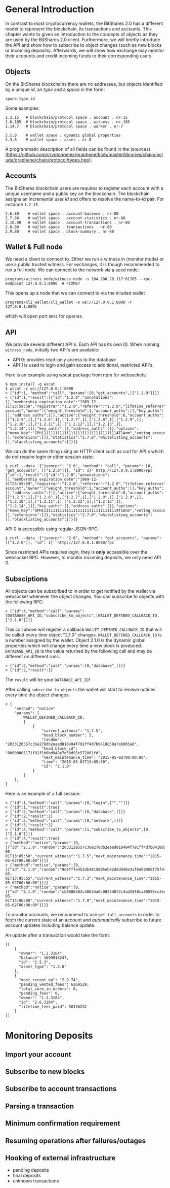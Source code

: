General Introduction
====================
In contrast to most cryptocurrency wallets, the BitShares 2.0 has a different
model to represent the blockchain, its transactions and accounts. This chapter
wants to given an introduction to the concepts of *objects* as they are used by
the BitShares 2.0 client. Furthermore, we will briefly introduce the API and
show how to subscribe to object changes (such as new blocks or incoming
deposits). Afterwards, we will show how exchange may monitor their accounts and
credit incoming funds to their corresponding users.

Objects
-------
On the BitShares blockchains there are no addresses, but objects identified by a
unique *id*, an *type* and a *space* in the form:

    space.type.id

Some examples:

    1.2.15   # blockchain/protocol space . account . nr-15
    1.6.105  # blockchain/protocol space . witness . nr-105
    1.14.7   # blockchain/protocol space . worker . nr-7

    2.1.0    # wallet space . dynamic global properties
    2.3.8    # wallet space . asset . nr-8

A programmatic description of all fields can be found in the
(sources)[https://github.com/cryptonomex/graphene/blob/master/libraries/chain/include/graphene/chain/protocol/types.hpp].

Accounts
--------
The BitShares blockchain users are requires to register each account with a
unique username and a public key on the blockchain. The blockchain assigns an
incremental user *id* and offers to resolve the name-to-id pair. For instance
`1.2.15`

    2.6.80    # wallet space . account-balance . nr-80
    2.7.80    # wallet space . account-statistics . nr-80
    2.10.80   # wallet space . account-transactions . nr-80
    2.8.80    # wallet space . transactions . nr-80
    2.9.80    # wallet space . block-summary . nr-80

Wallet & Full node
------------------
We need a client to connect to. Either we run a witness in (monitor mode) or use
a public trusted witness. For exchanges, it is though recommended to run a
full node. We can connect to the network via a seed node:

    programs/witness_node/witness_node -s 104.200.28.117:61705 --rpc-endpoint 127.0.0.1:8090  # FIXME?

This opens up a node that we can connect to via the inluded wallet

    programs/cli_wallet/cli_wallet -s ws://127.0.0.1:8090 -r 127.0.0.1:8091

which will open port `8091` for queries.

API
---
We provide several different API's. Each API has its own ID. When running
`witness_node`, initially two API's are available:

* API 0: provides read-only access to the database
* API 1 is used to login and gain access to additional, restricted API's.

Here is an example using wscat package from npm for websockets:

    $ npm install -g wscat
    $ wscat -c ws://127.0.0.1:8090
    > {"id":1, "method":"call", "params":[0,"get_accounts",[["1.2.0"]]]}
    < {"id":1,"result":[{"id":"1.2.0","annotations":[],"membership_expiration_date":"1969-12-31T23:59:59","registrar":"1.2.0","referrer":"1.2.0","lifetime_referrer":"1.2.0","network_fee_percentage":2000,"lifetime_referrer_fee_percentage":8000,"referrer_rewards_percentage":0,"name":"committee-account","owner":{"weight_threshold":1,"account_auths":[],"key_auths":[],"address_auths":[]},"active":{"weight_threshold":6,"account_auths":[["1.2.5",1],["1.2.6",1],["1.2.7",1],["1.2.8",1],["1.2.9",1],["1.2.10",1],["1.2.11",1],["1.2.12",1],["1.2.13",1],["1.2.14",1]],"key_auths":[],"address_auths":[]},"options":{"memo_key":"GPH1111111111111111111111111111111114T1Anm","voting_account":"1.2.0","num_witness":0,"num_committee":0,"votes":[],"extensions":[]},"statistics":"2.7.0","whitelisting_accounts":[],"blacklisting_accounts":[]}]}

We can do the same thing using an HTTP client such as curl for API's which do
not require login or other session state:

    $ curl --data '{"jsonrpc": "2.0", "method": "call", "params": [0, "get_accounts", [["1.2.0"]]], "id": 1}' http://127.0.0.1:8090/rpc
    {"id":1,"result":[{"id":"1.2.0","annotations":[],"membership_expiration_date":"1969-12-31T23:59:59","registrar":"1.2.0","referrer":"1.2.0","lifetime_referrer":"1.2.0","network_fee_percentage":2000,"lifetime_referrer_fee_percentage":8000,"referrer_rewards_percentage":0,"name":"committee-account","owner":{"weight_threshold":1,"account_auths":[],"key_auths":[],"address_auths":[]},"active":{"weight_threshold":6,"account_auths":[["1.2.5",1],["1.2.6",1],["1.2.7",1],["1.2.8",1],["1.2.9",1],["1.2.10",1],["1.2.11",1],["1.2.12",1],["1.2.13",1],["1.2.14",1]],"key_auths":[],"address_auths":[]},"options":{"memo_key":"GPH1111111111111111111111111111111114T1Anm","voting_account":"1.2.0","num_witness":0,"num_committee":0,"votes":[],"extensions":[]},"statistics":"2.7.0","whitelisting_accounts":[],"blacklisting_accounts":[]}]}

API 0 is accessible using regular JSON-RPC:

    $ curl --data '{"jsonrpc": "2.0", "method": "get_accounts", "params": [["1.2.0"]], "id": 1}' http://127.0.0.1:8090/rpc

Since restricted APIs requires login, they is **only** accessible over the
websocket RPC. However, to monitor incoming deposits, we only need API 0.

Subsciptions
------------
All objects can be subscribed to in order to get notified by the wallet via
websocket whenever the object changes. You can subscribe to objects with the
following RPC:

    > {"id":4,"method":"call","params":[DATABASE_API_ID,"subscribe_to_objects",[WALLET_DEFINED_CALLBACK_ID,["2.1.0"]]]}

This call above will register a callback `WALLET_DEFINED_CALLBACK_ID` that will
be called every time object "2.1.0" changes. `WALLET_DEFINED_CALLBACK_ID` is a
number assigned by the wallet. Object 2.1.0 is the dynamic global properties
which will change every time a new block is produced. `DATABASE_API_ID` is the
value returned by the following call and may be different on different runs.

    > {"id":2,"method":"call","params":[0,"database",[]]}
    < {"id":2,"result":1}

The `result` will be your `DATABASE_API_ID`!

After calling `subscribe_to_objects` the wallet will start to receive notices
every time the object changes:

    < {
        "method": "notice"
        "params": [
            WALLET_DEFINED_CALLBACK_ID, 
            [
                {
                    "current_witness": "1.7.5", 
                    "head_block_number": 5, 
                    "random": "2033120557c36e278db2eaad818494f791ff4d7b0418858a7ab9b5a8", 
                    "head_block_id": "00000005171f82f1b6bd948e7d58d95e572001fd", 
                    "next_maintenance_time": "2015-05-02T00:00:00", 
                    "time": "2015-05-01T13:05:50", 
                    "id": "2.1.0"
                }
            ]
        ], 
    }

Here is an example of a full session:

    > {"id":1,"method":"call","params":[0,"login",["",""]]}
    < {"id":1,"result":true}
    > {"id":2,"method":"call","params":[0,"database",[]]}
    < {"id":2,"result":1}
    > {"id":3,"method":"call","params":[0,"network",[]]}
    < {"id":3,"result":2}
    > {"id":4,"method":"call","params":[1,"subscribe_to_objects",[0,["2.1.0"]]]}
    < {"id":4,"result":true}
    < {"method":"notice","params":[0,[{"id":"2.1.0","random":"2033120557c36e278db2eaad818494f791ff4d7b0418858a7ab9b5a8","head_block_number":5,"head_block_id":"00000005171f82f1b6bd948e7d58d95e572001fd","time":"2015-05-01T13:05:50","current_witness":"1.7.5","next_maintenance_time":"2015-05-02T00:00:00"}]]}
    < {"method":"notice","params":[0,[{"id":"2.1.0","random":"9d5ff7e453db4815005eb42ddd040e3afb459950f75f4440deb3dec0","head_block_number":6,"head_block_id":"000000060e3369d6feaf330ea9114cd855c93aab","time":"2015-05-01T13:05:55","current_witness":"1.7.3","next_maintenance_time":"2015-05-02T00:00:00"}]]}
    < {"method":"notice","params":[0,[{"id":"2.1.0","random":"cb8686582c40634a0c0834d0f2c4ad19f8ca80598cc3eee2b93c124d","head_block_number":7,"head_block_id":"000000071d0bc8db55d7da75d1d880818d1930fd","time":"2015-05-01T13:06:00","current_witness":"1.7.0","next_maintenance_time":"2015-05-02T00:00:00"}]]}

To monitor accounts, we recommend to use `get_full_accounts` in order to fetch
the current state of an account and *automatically* subscribe to future account
updates including balance update.

An update after a transaction would take the form:

    [[
        {
          "owner": "1.2.3184", 
          "balance": 1699918247, 
          "id": "2.5.3", 
          "asset_type": "1.3.0"
        }, 
        {
          "most_recent_op": "2.9.74", 
          "pending_vested_fees": 6269529, 
          "total_core_in_orders": 0, 
          "pending_fees": 0, 
          "owner": "1.2.3184", 
          "id": "2.6.3184", 
          "lifetime_fees_paid": 50156232
        }
    ]]


Monitoring Deposits
===================

Import your account
-------------------

Subscribe to new blocks
-----------------------

Subscribe to account transactions
---------------------------------

Parsing a transaction
---------------------

Minimum confirmation requirement
--------------------------------

Resuming operations after failures/outages
------------------------------------------

Hooking of external infrastructure
----------------------------------
* pending deposits
* final deposits
* unknown transactions